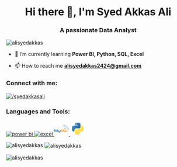 <h1 align="center">Hi there 👋, I'm Syed Akkas Ali</h1>
<h3 align="center">A passionate Data Analyst</h3>

<p align="left"> <img src="https://komarev.com/ghpvc/?username=alisyedakkas&label=Profile%20views&color=0e75b6&style=flat" alt="alisyedakkas" /> </p>

- 🌱 I’m currently learning **Power BI, Python, SQL, Excel**

- 📫 How to reach me **alisyedakkas2424@gmail.com**

<h3 align="left">Connect with me:</h3>
<p align="left">
<a href="https://linkedin.com/in//syedakkasali" target="blank"><img align="center" src="https://raw.githubusercontent.com/rahuldkjain/github-profile-readme-generator/master/src/images/icons/Social/linked-in-alt.svg" alt="/syedakkasali" height="30" width="40" /></a>
</p>

<h3 align="left">Languages and Tools:</h3>
<p align="left"> <a href="https://learn.microsoft.com/en-us/power-bi/" target="blank" rel="noreferrer"> <img src="https://upload.wikimedia.org/wikipedia/commons/c/cf/New_Power_BI_Logo.svg" alt="power bi" width="40" height="40"/> <a href="https://support.microsoft.com/en-au/office/excel-video-training-9bc05390-e94c-46af-a5b3-d7c22f6990bb" target="blank" rel="noreferrer"> <img src="https://upload.wikimedia.org/wikipedia/commons/3/34/Microsoft_Office_Excel_%282019%E2%80%93present%29.svg" alt="excel" width="40" height="40"/> </a><a href="https://www.mysql.com/" target="blank" rel="noreferrer"> <img src="https://raw.githubusercontent.com/devicons/devicon/master/icons/mysql/mysql-original-wordmark.svg" alt="mysql" width="40" height="40"/> </a> <a href="https://www.python.org" target="blank" rel="noreferrer"> <img src="https://raw.githubusercontent.com/devicons/devicon/master/icons/python/python-original.svg" alt="python" width="40" height="40"/> </a>


</p>

<p><img align="left" src="https://github-readme-stats.vercel.app/api/top-langs?username=alisyedakkas&show_icons=true&locale=en&layout=compact" alt="alisyedakkas" /></p>

<p>&nbsp;<img align="center" src="https://github-readme-stats.vercel.app/api?username=alisyedakkas&show_icons=true&locale=en" alt="alisyedakkas" /></p>

<p><img align="center" src="https://github-readme-streak-stats.herokuapp.com/?user=alisyedakkas&" alt="alisyedakkas" /></p>
